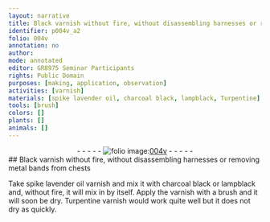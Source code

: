 ```yaml
---
layout: narrative
title: Black varnish without fire, without disassembling harnesses or removing metal bands from chests
identifier: p004v_a2
folio: 004v
annotation: no
author:
mode: annotated
editor: GR8975 Seminar Participants
rights: Public Domain
purposes: [making, application, observation]
activities: [varnish]
materials: [spike lavender oil, charcoal black, lampblack, Turpentine]
tools: [brush]
colors: []
plants: []
animals: []
---
```


 <div class="folio" align="center">- - - - - <a href="http://gallica.bnf.fr/ark:/12148/btv1b10500001g/f14.image" target="_blank"><img src="https://cu-mkp.github.io/GR8975-edition/assets/photo-icon.png" alt="folio image: " style="display:inline-block; margin-bottom:-3px;"/>004v</a> - - - - - </div> 
## Black varnish without fire, without disassembling harnesses or removing metal bands from chests

 
 <span class="activity"></span>  Take <span class="material_format"><span class="material">spike lavender oil</span> varnish</span> and mix it with <span class="material">charcoal black</span> or <span class="material">lampblack</span> and, without fire, it will mix in by itself. Apply the varnish with a <span class="tool">brush</span> and it will soon be dry. <span class="material_format"><span class="material">Turpentine</span> varnish</span> would work quite well but it does not dry as quickly. 
 